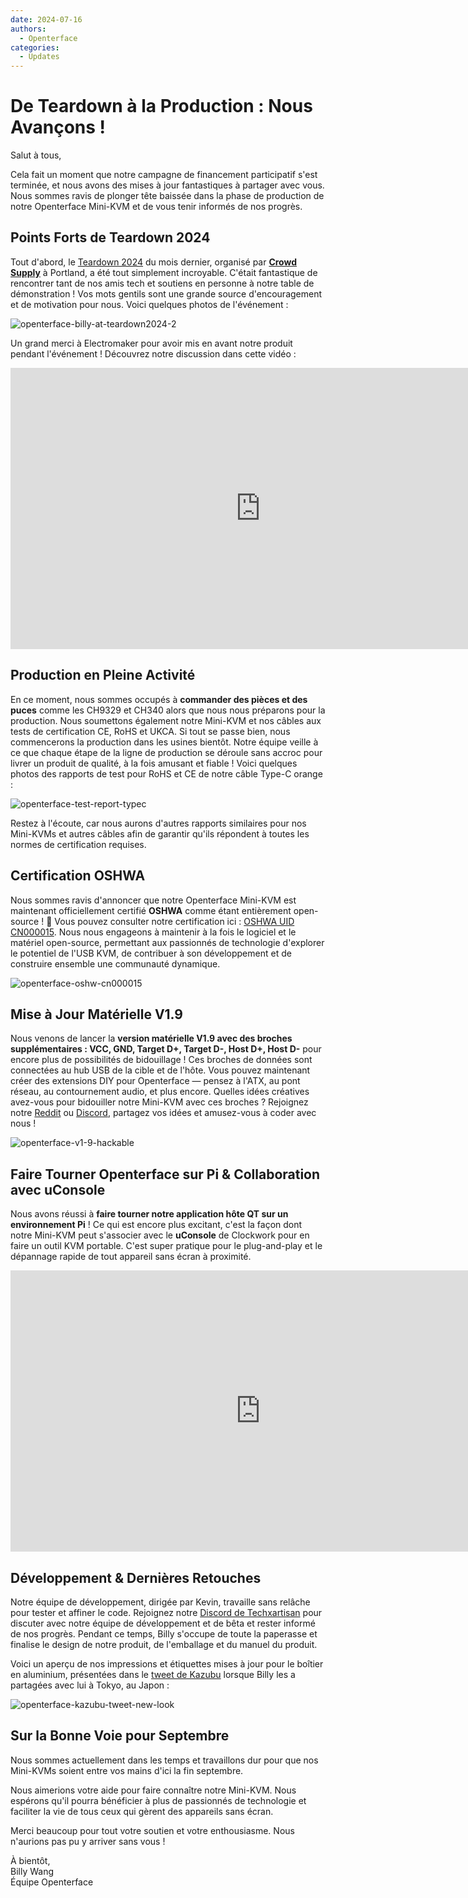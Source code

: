 ```yaml
---
date: 2024-07-16
authors:
  - Openterface
categories:
  - Updates
---
```

# De Teardown à la Production : Nous Avançons !

Salut à tous,

Cela fait un moment que notre campagne de financement participatif s'est terminée, et nous avons des mises à jour fantastiques à partager avec vous. Nous sommes ravis de plonger tête baissée dans la phase de production de notre Openterface Mini-KVM et de vous tenir informés de nos progrès.

## Points Forts de Teardown 2024

Tout d'abord, le [Teardown 2024](https://x.com/TechxArtisan/status/1810619822948090092) du mois dernier, organisé par [**Crowd Supply**](https://www.crowdsupply.com/teardown/portland-2024) à Portland, a été tout simplement incroyable. C'était fantastique de rencontrer tant de nos amis tech et soutiens en personne à notre table de démonstration ! Vos mots gentils sont une grande source d'encouragement et de motivation pour nous. Voici quelques photos de l'événement :

![openterface-billy-at-teardown2024-2](https://www.crowdsupply.com/img/f0a2/16c34150-c59a-40d0-ab77-7c5dada8f0a2/openterface-billy-at-teardown2024-2_jpg_gallery-lg.jpg)

Un grand merci à Electromaker pour avoir mis en avant notre produit pendant l'événement ! Découvrez notre discussion dans cette vidéo :

<iframe width="800" height="450" src="https://www.youtube.com/embed/K0EuMSQEwKo" title="YouTube video player" frameborder="0" allow="accelerometer; autoplay; clipboard-write; encrypted-media; gyroscope; picture-in-picture; web-share" allowfullscreen></iframe>

## Production en Pleine Activité

En ce moment, nous sommes occupés à **commander des pièces et des puces** comme les CH9329 et CH340 alors que nous nous préparons pour la production. Nous soumettons également notre Mini-KVM et nos câbles aux tests de certification CE, RoHS et UKCA. Si tout se passe bien, nous commencerons la production dans les usines bientôt. Notre équipe veille à ce que chaque étape de la ligne de production se déroule sans accroc pour livrer un produit de qualité, à la fois amusant et fiable ! Voici quelques photos des rapports de test pour RoHS et CE de notre câble Type-C orange :

![openterface-test-report-typec](https://www.crowdsupply.com/img/8d57/cd1d5f8e-820b-40c2-b758-1f075e2e8d57/openterface-test-report-typec_jpg_gallery-lg.jpg)

Restez à l'écoute, car nous aurons d'autres rapports similaires pour nos Mini-KVMs et autres câbles afin de garantir qu'ils répondent à toutes les normes de certification requises.

## Certification OSHWA

Nous sommes ravis d'annoncer que notre Openterface Mini-KVM est maintenant officiellement certifié **OSHWA** comme étant entièrement open-source ! 🥳 Vous pouvez consulter notre certification ici : [OSHWA UID CN000015](https://certification.oshwa.org/cn000015.html). Nous nous engageons à maintenir à la fois le logiciel et le matériel open-source, permettant aux passionnés de technologie d'explorer le potentiel de l'USB KVM, de contribuer à son développement et de construire ensemble une communauté dynamique.

![openterface-oshw-cn000015](https://www.crowdsupply.com/img/925a/fbf33f8d-0c0d-405e-bb34-6e0038c9925a/openterface-oshw-cn000015_jpg_md-xl.jpg)

## Mise à Jour Matérielle V1.9

Nous venons de lancer la **version matérielle V1.9 avec des broches supplémentaires : VCC, GND, Target D+, Target D-, Host D+, Host D-** pour encore plus de possibilités de bidouillage ! Ces broches de données sont connectées au hub USB de la cible et de l'hôte. Vous pouvez maintenant créer des extensions DIY pour Openterface — pensez à l'ATX, au pont réseau, au contournement audio, et plus encore. Quelles idées créatives avez-vous pour bidouiller notre Mini-KVM avec ces broches ? Rejoignez notre [Reddit](/reddit) ou [Discord](/discord), partagez vos idées et amusez-vous à coder avec nous !

![openterface-v1-9-hackable](https://www.crowdsupply.com/img/caf8/7b5bb696-2342-487a-b0e8-aa137e6dcaf8/openterface-v1-9-hackable_jpg_md-xl.jpg)

## Faire Tourner Openterface sur Pi & Collaboration avec uConsole

Nous avons réussi à **faire tourner notre application hôte QT sur un environnement Pi** ! Ce qui est encore plus excitant, c'est la façon dont notre Mini-KVM peut s'associer avec le **uConsole** de Clockwork pour en faire un outil KVM portable. C'est super pratique pour le plug-and-play et le dépannage rapide de tout appareil sans écran à proximité.

<iframe width="800" height="450" src="https://www.youtube.com/embed/n7k_FwgM9kA" title="YouTube video player" frameborder="0" allow="accelerometer; autoplay; clipboard-write; encrypted-media; gyroscope; picture-in-picture; web-share" allowfullscreen></iframe>

## Développement & Dernières Retouches

Notre équipe de développement, dirigée par Kevin, travaille sans relâche pour tester et affiner le code. Rejoignez notre [Discord de Techxartisan](/discord) pour discuter avec notre équipe de développement et de bêta et rester informé de nos progrès. Pendant ce temps, Billy s'occupe de toute la paperasse et finalise le design de notre produit, de l'emballage et du manuel du produit.

Voici un aperçu de nos impressions et étiquettes mises à jour pour le boîtier en aluminium, présentées dans le [tweet de Kazubu](https://x.com/_kazubu/status/1803442407800971612) lorsque Billy les a partagées avec lui à Tokyo, au Japon :

![openterface-kazubu-tweet-new-look](https://www.crowdsupply.com/img/a680/71cdf2d7-27a3-4b93-8271-b3e82229a680/openterface-kazubu-tweet-new-look_jpg_md-xl.jpg)

## Sur la Bonne Voie pour Septembre

Nous sommes actuellement dans les temps et travaillons dur pour que nos Mini-KVMs soient entre vos mains d'ici la fin septembre.

Nous aimerions votre aide pour faire connaître notre Mini-KVM. Nous espérons qu'il pourra bénéficier à plus de passionnés de technologie et faciliter la vie de tous ceux qui gèrent des appareils sans écran.

Merci beaucoup pour tout votre soutien et votre enthousiasme. Nous n'aurions pas pu y arriver sans vous !

À bientôt,  
Billy Wang  
Équipe Openterface

